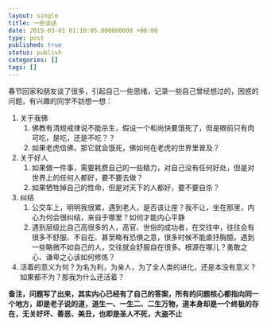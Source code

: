 ```yaml
---
layout: single
title: 一些谈话
date: 2015-03-01 01:10:05.000000000 +08:00
type: post
published: true
status: publish
categories: []
tags: []
---
```

<p>春节回家和朋友谈了很多，引起自己一些思绪，记录一些自己曾经想过的，困惑的问题，有兴趣的同学不妨想一想：</p>
<ol>
<li>关于我佛
<ol>
<li>佛教有清规戒律说不能杀生，假设一个和尚快要饿死了，但是眼前只有肉可吃，是吃，还是不吃？？</li>
<li>如果老虎信佛，那它就会饿死，佛如何在老虎的世界里普及？</li>
</ol>
</li>
<li>关于好人
<ol>
<li>如果做一件事，需要耗费自己的一些精力，对自己没有任何好处，但是对世界上的任何人都好，要不要去做？</li>
<li>如果牺牲掉自己的性命，但是对天下的人都好，要不要自杀？</li>
</ol>
</li>
<li>纠结
<ol>
<li>公交车上，明明我很累，遇到老人，是否该让座？我不让，坐在那里，内心为何会很纠结，来自于哪里？如何才能内心平静</li>
<li>遇到层级比自己高很多的人，高官、世俗的成功者，在交往中，往往会有很多不舒服、不自在、甚至略有恐惧之意，很多时候不能直抒胸臆。遇到一些略微不如自己的人，交往就会舒服自在很多。根源在哪儿？勇敢之心、谦卑之心该如何修炼？</li>
</ol>
</li>
<li>活着的意义为何？为名为利，为亲人，为了全人类的进化，还是本没有意义？如果都不为？那我为什么还活着？</li>
</ol>
<p><strong>备注，问题写了出来，其实内心已经有了自己的答案，所有的问题核心都指向同一个地方，即是老子说的道，道生一、一生二、二生万物，道本身却是一个终极的存在，无关好坏、善恶、美丑，也即是圣人不死，大盗不止</strong></p>
